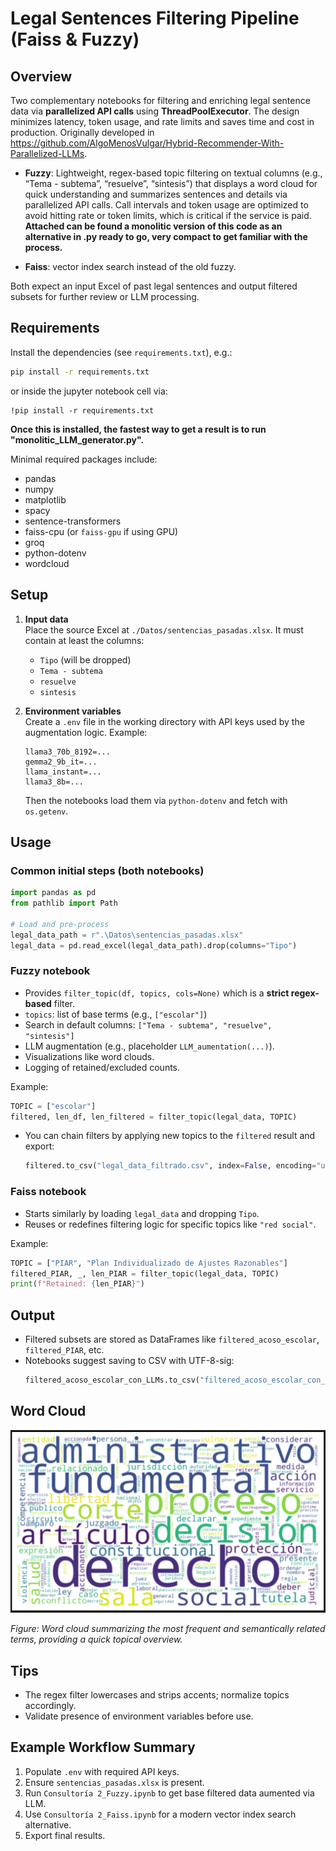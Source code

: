 # Legal Sentences Filtering Pipeline (Faiss & Fuzzy)

## Overview
Two complementary notebooks for filtering and enriching legal sentence data via **parallelized API calls** using **ThreadPoolExecutor**. The design minimizes latency, token usage, and rate limits and saves time and cost in production. Originally developed in https://github.com/AlgoMenosVulgar/Hybrid-Recommender-With-Parallelized-LLMs.

- **Fuzzy**: Lightweight, regex-based topic filtering on textual columns (e.g., “Tema - subtema”, “resuelve”, “sintesis”) that displays a word cloud for quick understanding and summarizes sentences and details via parallelized API calls. Call intervals and token usage are optimized to avoid hitting rate or token limits, which is critical if the service is paid.
**Attached can be found a monolitic version of this code as an alternative in .py ready to go, very compact to get familiar with the process.**
  
- **Faiss**: vector index search instead of the old fuzzy.

Both expect an input Excel of past legal sentences and output filtered subsets for further review or LLM processing.

## Requirements

Install the dependencies (see `requirements.txt`), e.g.:

```sh
pip install -r requirements.txt
```

or inside the jupyter notebook cell via:
```
!pip install -r requirements.txt
```
**Once this is installed, the fastest way to get a result is to run "monolitic_LLM_generator.py".**

Minimal required packages include:
- pandas
- numpy
- matplotlib
- spacy
- sentence-transformers
- faiss-cpu (or `faiss-gpu` if using GPU)
- groq
- python-dotenv
- wordcloud

## Setup

1. **Input data**  
   Place the source Excel at `./Datos/sentencias_pasadas.xlsx`. It must contain at least the columns:
   - `Tipo` (will be dropped)
   - `Tema - subtema`
   - `resuelve`
   - `sintesis`

2. **Environment variables**  
   Create a `.env` file in the working directory with API keys used by the augmentation logic. Example:
   ```env
   llama3_70b_8192=...
   gemma2_9b_it=...
   llama_instant=...
   llama3_8b=...
   ```
   Then the notebooks load them via `python-dotenv` and fetch with `os.getenv`.

## Usage

### Common initial steps (both notebooks)

```python
import pandas as pd
from pathlib import Path

# Load and pre-process
legal_data_path = r".\Datos\sentencias_pasadas.xlsx"
legal_data = pd.read_excel(legal_data_path).drop(columns="Tipo")
```

### Fuzzy notebook
 
  - Provides `filter_topic(df, topics, cols=None)` which is a **strict regex-based** filter.
  - `topics`: list of base terms (e.g., `["escolar"]`)
  - Search in default columns: `["Tema - subtema", "resuelve", "sintesis"]`   
  - LLM augmentation (e.g., placeholder `LLM_aumentation(...)`).
  - Visualizations like word clouds.
  - Logging of retained/excluded counts.


Example:
```python
TOPIC = ["escolar"]
filtered, len_df, len_filtered = filter_topic(legal_data, TOPIC)
```

- You can chain filters by applying new topics to the `filtered` result and export:
  ```python
  filtered.to_csv("legal_data_filtrado.csv", index=False, encoding="utf-8-sig")
  ```

### Faiss notebook

- Starts similarly by loading `legal_data` and dropping `Tipo`.
- Reuses or redefines filtering logic for specific topics like `"red social"`.

Example:
```python
TOPIC = ["PIAR", "Plan Individualizado de Ajustes Razonables"]
filtered_PIAR, _, len_PIAR = filter_topic(legal_data, TOPIC)
print(f"Retained: {len_PIAR}")
```

## Output

- Filtered subsets are stored as DataFrames like `filtered_acoso_escolar`, `filtered_PIAR`, etc.
- Notebooks suggest saving to CSV with UTF-8-sig:
  ```python
  filtered_acoso_escolar_con_LLMs.to_csv("filtered_acoso_escolar_con_LLMs.csv", encoding="utf-8-sig")
  ```

## Word Cloud

![Word cloud of key terms](Datos/word_cloud.PNG)

*Figure: Word cloud summarizing the most frequent and semantically related terms, providing a quick topical overview.*


## Tips

- The regex filter lowercases and strips accents; normalize topics accordingly.
- Validate presence of environment variables before use.

## Example Workflow Summary

1. Populate `.env` with required API keys.
2. Ensure `sentencias_pasadas.xlsx` is present.
3. Run `Consultoría 2_Fuzzy.ipynb` to get base filtered data aumented via LLM.
4. Use `Consultoría 2_Faiss.ipynb` for a modern vector index search alternative.
5. Export final results.
